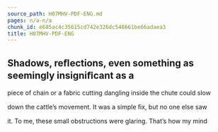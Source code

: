 ```yaml
---
source_path: H07MHV-PDF-ENG.md
pages: n/a-n/a
chunk_id: e685ac4c35615cd742e326dc548661be66adaea3
title: H07MHV-PDF-ENG
---
```

## Shadows, reﬂections, even something as seemingly insigniﬁcant as a

piece of chain or a fabric cutting dangling inside the chute could slow

down the cattle’s movement. It was a simple ﬁx, but no one else saw

it. To me, these small obstructions were glaring. That’s how my mind
